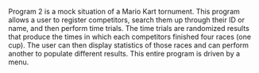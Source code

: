 Program 2 is a mock situation of a Mario Kart tornument. This program allows a user
to register competitors, search them up through their ID or name, and then perform time trials.
The time trials are randomized results that produce the times in which each competitors finished
four races (one cup). The user can then display statistics of those races and can perform another
to populate different results. This entire program is driven by a menu.
